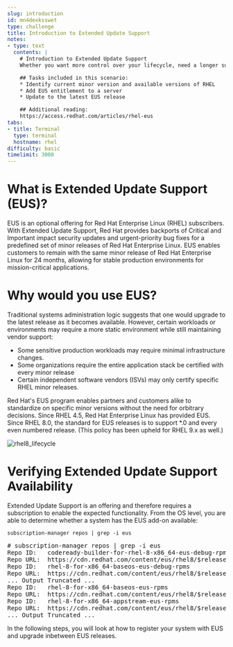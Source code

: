 ```yaml
---
slug: introduction
id: mn4dexksswet
type: challenge
title: Introduction to Extended Update Support
notes:
- type: text
  contents: |
    # Introduction to Extended Update Support
    Whether you want more control over your lifecycle, need a longer support window, or are tied to a specific minor release, Extended Update Support (EUS) allows your Red Hat Enterprise Linux servers to stay on the same minor version for up to 2 years.

    ## Tasks included in this scenario:
    * Identify current minor version and available versions of RHEL
    * Add EUS entitlement to a server
    * Update to the latest EUS release

    ## Additional reading:
    https://access.redhat.com/articles/rhel-eus
tabs:
- title: Terminal
  type: terminal
  hostname: rhel
difficulty: basic
timelimit: 3000
---
```

# What is Extended Update Support (EUS)?

EUS is an optional offering for Red Hat Enterprise Linux (RHEL) subscribers. With Extended Update Support, Red Hat provides backports of Critical and Important impact security updates and urgent-priority bug fixes for a predefined set of minor releases of Red Hat Enterprise Linux. EUS enables customers to remain with the same minor release of Red Hat Enterprise Linux for 24 months, allowing for stable production environments for mission-critical applications.

# Why would you use EUS?

Traditional systems administration logic suggests that one would upgrade to the latest release as it becomes available. However, certain workloads or environments may require a more static environment while still maintaining vendor support:

- Some sensitive production workloads may require minimal infrastructure changes.
- Some organizations require the entire application stack be certified with every minor release
- Certain independent software vendors (ISVs) may only certify specific RHEL minor releases.

Red Hat's EUS program enables partners and customers alike to standardize on specific minor versions without the need for orbitrary decisions. Since RHEL 4.5, Red Hat Enterprise Linux has provided EUS. Since RHEL 8.0, the standard for EUS releases is to support *.0 and every even numbered release. (This policy has been upheld for RHEL 9.x as well.)

![rhel8_lifecycle](../assets/rhel8_lifecycle.png)

# Verifying Extended Update Support Availability

Extended Update Support is an offering and therefore requires a subscription to enable the expected functionality. From the OS level, you are able to determine whether a system has the EUS add-on available:

```
subscription-manager repos | grep -i eus

```

<pre class=file>
# subscription-manager repos | grep -i eus
Repo ID:   codeready-builder-for-rhel-8-x86_64-eus-debug-rpms
Repo URL:  https://cdn.redhat.com/content/eus/rhel8/$releasever/x86_64/codeready-builder/debug
Repo ID:   rhel-8-for-x86_64-baseos-eus-debug-rpms
Repo URL:  https://cdn.redhat.com/content/eus/rhel8/$releasever/x86_64/baseos/debug
... Output Truncated ...
Repo ID:   rhel-8-for-x86_64-baseos-eus-rpms
Repo URL:  https://cdn.redhat.com/content/eus/rhel8/$releasever/x86_64/baseos/os
Repo ID:   rhel-8-for-x86_64-appstream-eus-rpms
Repo URL:  https://cdn.redhat.com/content/eus/rhel8/$releasever/x86_64/appstream/os
... Output Truncated ...
</pre>

In the following steps, you will look at how to register your system with EUS and upgrade inbetween EUS releases.

